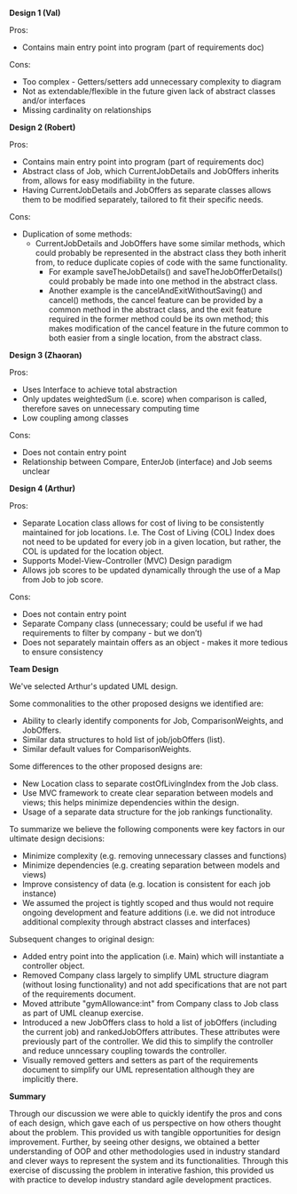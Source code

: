 
**Design 1 (Val)**  

Pros:
* Contains main entry point into program (part of requirements doc)

Cons:
* Too complex - Getters/setters add unnecessary complexity to diagram
* Not as extendable/flexible in the future given lack of abstract classes and/or interfaces
* Missing cardinality on relationships


**Design 2 (Robert)**

Pros:
* Contains main entry point into program (part of requirements doc)
* Abstract class of Job, which CurrentJobDetails and JobOffers inherits from, allows for easy modifiability in the future.
* Having CurrentJobDetails and JobOffers as separate classes allows them to be modified separately, tailored to fit their specific needs.

Cons:
* Duplication of some methods:  
  * CurrentJobDetails and JobOffers have some similar methods, which could probably be represented in the abstract class they both inherit from, to reduce duplicate copies of code with the same functionality. 
    * For example saveTheJobDetails() and saveTheJobOfferDetails() could probably be made into one method in the abstract class.  
    * Another example is the cancelAndExitWithoutSaving() and cancel() methods, the cancel feature can be provided by a common method in the abstract class, and the exit feature required in the former method could be its own method; this makes modification of the cancel feature in the future common to both easier from a single location, from the abstract class. 


**Design 3 (Zhaoran)**

Pros:
* Uses Interface to achieve total abstraction
* Only updates weightedSum (i.e. score) when comparison is called, therefore saves on unnecessary computing time
* Low coupling among classes

Cons:
* Does not contain entry point
* Relationship between Compare, EnterJob (interface) and Job seems unclear


**Design 4 (Arthur)**

Pros:
* Separate Location class allows for cost of living to be consistently maintained for job locations. I.e. The Cost of Living (COL) Index does not need to be updated for every job in a given location, but rather, the COL is updated for the location object.
* Supports Model-View-Controller (MVC) Design paradigm 
* Allows job scores to be updated dynamically through the use of a Map from Job to job score.

Cons:
* Does not contain entry point
* Separate Company class (unnecessary; could be useful if we had requirements to filter by company - but we don’t)
* Does not separately maintain offers as an object - makes it more tedious to ensure consistency


**Team Design**

We've selected Arthur's updated UML design.  

Some commonalities to the other proposed designs we identified are:  
* Ability to clearly identify components for Job, ComparisonWeights, and JobOffers.  
* Similar data structures to hold list of job/jobOffers (list). 
* Similar default values for ComparisonWeights. 

Some differences to the other proposed designs are:  
* New Location class to separate costOfLivingIndex from the Job class. 
* Use MVC framework to create clear separation between models and views; this helps minimize dependencies within the design. 
* Usage of a separate data structure for the job rankings functionality. 

To summarize we believe the following components were key factors in our ultimate design decisions:
* Minimize complexity (e.g. removing unnecessary classes and functions)
* Minimize dependencies (e.g. creating separation between models and views)
* Improve consistency of data (e.g. location is consistent for each job instance)
* We assumed the project is tightly scoped and thus would not require ongoing development and feature additions (i.e. we did not introduce additional complexity through abstract classes and interfaces)


Subsequent changes to original design:  
* Added entry point into the application (i.e. Main) which will instantiate a controller object.
* Removed Company class largely to simplify UML structure diagram (without losing functionality) and not add specifications that are not part of the requirements document. 
* Moved attribute "gymAllowance:int" from Company class to Job class as part of UML cleanup exercise.
* Introduced a new JobOffers class to hold a list of jobOffers (including the current job) and rankedJobOffers attributes. These attributes  were previously part of the controller. We did this to simplify the controller and reduce unncessary coupling towards the controller.
* Visually removed getters and setters as part of the requirements document to simplify our UML representation although they are implicitly there.


**Summary**  

Through our discussion we were able to quickly identify the pros and cons of each design, which gave each of us perspective on how others thought about the problem. This provided us with tangible opportunities for design improvement. Further, by seeing other designs, we obtained a better understanding of OOP and other methodologies used in industry standard and clever ways to represent the system and its functionalities. Through this exercise of discussing the problem in interative fashion, this provided us with practice to develop industry standard agile development practices.


